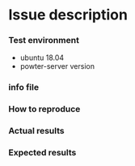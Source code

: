 # Issue description
### Test environment
* ubuntu 18.04
* powter-server version

### info file

### How to reproduce

### Actual results

### Expected results
